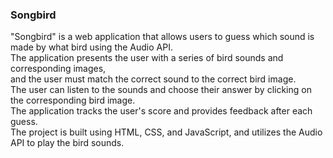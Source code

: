 ### Songbird
"Songbird" is a web application that allows users to guess which sound is made by what bird using the Audio API. <br/>
The application presents the user with a series of bird sounds and corresponding images, <br/>
and the user must match the correct sound to the correct bird image. <br/>
The user can listen to the sounds and choose their answer by clicking on the corresponding bird image. <br/>
The application tracks the user's score and provides feedback after each guess. <br/>
The project is built using HTML, CSS, and JavaScript, and utilizes the Audio API to play the bird sounds. 
